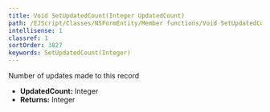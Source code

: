 ```yaml
---
title: Void SetUpdatedCount(Integer UpdatedCount)
path: /EJScript/Classes/NSFormEntity/Member functions/Void SetUpdatedCount(Integer p_0)
intellisense: 1
classref: 1
sortOrder: 3827
keywords: SetUpdatedCount(Integer)
---
```



Number of updates made to this record



* **UpdatedCount:** Integer
* **Returns:** Integer


